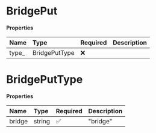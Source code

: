 # BridgePut

**Properties**

| Name   | Type          | Required | Description |
| :----- | :------------ | :------- | :---------- |
| type\_ | BridgePutType | ❌       |             |

# BridgePutType

**Properties**

| Name   | Type   | Required | Description |
| :----- | :----- | :------- | :---------- |
| bridge | string | ✅       | "bridge"    |

<!-- This file was generated by liblab | https://liblab.com/ -->
